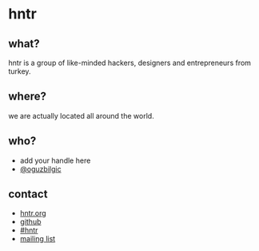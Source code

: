 # hntr

## what?

hntr is a group of like-minded hackers, designers and entrepreneurs from turkey.

## where?

we are actually located all around the world.

## who?

* add your handle here
* [@oguzbilgic](http://twitter.com/oguzbilgic)

## contact

* [hntr.org](http://hntr.org)
* [github](http://github.com/hntr)
* [#hntr](irc:irc.freenode.net/hntr)
* [mailing list](http://groups.google.com/group/hntr)

